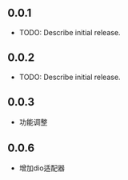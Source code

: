 ## 0.0.1

* TODO: Describe initial release.

## 0.0.2

* TODO: Describe initial release.


## 0.0.3

* 功能调整

## 0.0.6

* 增加dio适配器
